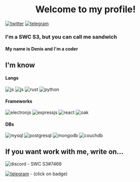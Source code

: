 <h1 align="center">Welcome to my profile!</h1>

<a href="https://twitter.com/swc_s3">![twitter](https://img.shields.io/badge/Twitter-blue?style=for-the-badge&logo=Twitter&logoColor=white)</a> <a href="https://t.me/swcs3">![telegram](https://img.shields.io/badge/Telegram-blue?style=for-the-badge&logo=Telegram&logoColor=white)</a>

### I'm a SWC S3, but you can call me sandwich

#### My name is Denis and I'm a coder

## I'm know 

#### Langs
![js](https://img.shields.io/badge/JavaScript-yellow?style=for-the-badge&logo=JavaScript&logoColor=gray) ![js](https://img.shields.io/badge/TypeScript-3178C6?style=for-the-badge&logo=TypeScript&logoColor=black) ![rust](https://img.shields.io/badge/Rust-brown?style=for-the-badge&logo=Rust&logoColor=black) ![python](https://img.shields.io/badge/Python-3776AB?style=for-the-badge&logo=Python&logoColor=white) 

#### Frameworks
![electronjs](https://img.shields.io/badge/Electron-gray?style=for-the-badge&logo=Electron&logoColor=white) ![expressjs](https://img.shields.io/badge/Express-white?style=for-the-badge&logo=Express&logoColor=black) ![react](https://img.shields.io/badge/React-gray?style=for-the-badge&logo=React&logoColor=white) 
![oak](https://img.shields.io/badge/Deno-Oak-black?style=for-the-badge&logo=Deno&logoColor=white) 

#### DBs
![mysql](https://img.shields.io/badge/MySQL-blue?style=for-the-badge&logo=MySQL&logoColor=white) ![postgresql](https://img.shields.io/badge/PostgreSQL-white?style=for-the-badge&logo=PostgreSQL&LogoColor=black) ![mongodb](https://img.shields.io/badge/MongoDB-green?style=for-the-badge&logo=MongoDB&LogoColor=green) ![couchdb](https://img.shields.io/badge/Apache-CouchDB-red?style=for-the-badge&logo=Apache-CouchDB&LogoColor=red)


## If you want work with me, write on...

![discord](https://img.shields.io/badge/Discord-3776AB?style=for-the-badge&logo=Discord&logoColor=white) - SWC S3#7468

<a href="https://t.me/swc_s3">![telegram](https://img.shields.io/badge/Telegram-blue?style=for-the-badge&logo=Telegram&logoColor=white)</a> - (click on badge)

